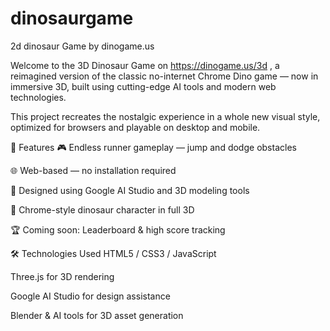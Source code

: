 # dinosaurgame
2d dinosaur Game by dinogame.us

Welcome to the 3D Dinosaur Game on https://dinogame.us/3d , a reimagined version of the classic no-internet Chrome Dino game — now in immersive 3D, built using cutting-edge AI tools and modern web technologies.

This project recreates the nostalgic experience in a whole new visual style, optimized for browsers and playable on desktop and mobile.

🚀 Features
🎮 Endless runner gameplay — jump and dodge obstacles

🌐 Web-based — no installation required

🤖 Designed using Google AI Studio and 3D modeling tools

🦕 Chrome-style dinosaur character in full 3D

🏆 Coming soon: Leaderboard & high score tracking

🛠️ Technologies Used
HTML5 / CSS3 / JavaScript

Three.js for 3D rendering

Google AI Studio for design assistance

Blender & AI tools for 3D asset generation


